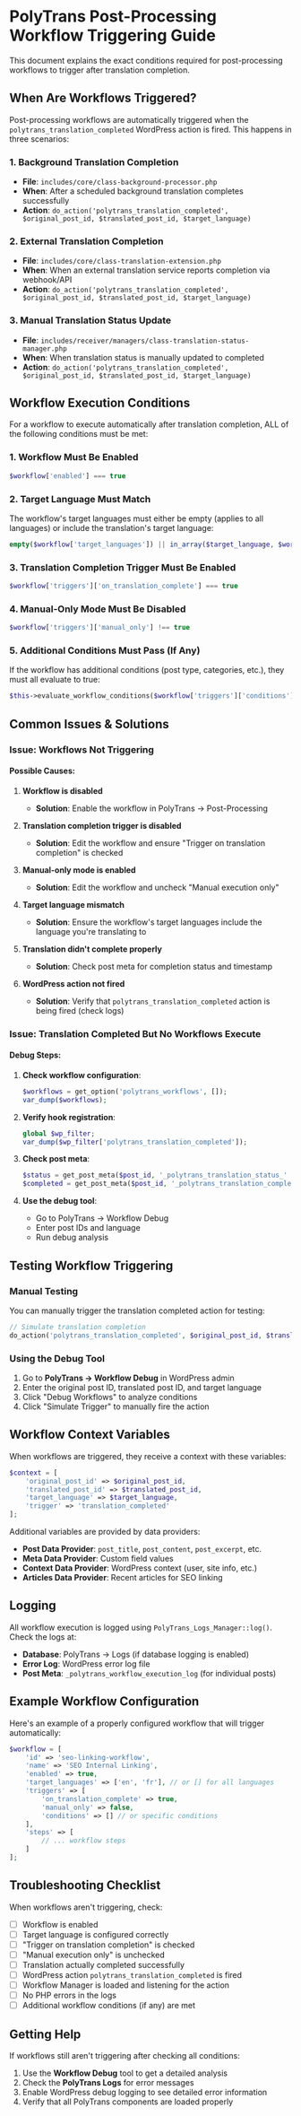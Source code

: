 # PolyTrans Post-Processing Workflow Triggering Guide

This document explains the exact conditions required for post-processing workflows to trigger after translation completion.

## When Are Workflows Triggered?

Post-processing workflows are automatically triggered when the `polytrans_translation_completed` WordPress action is fired. This happens in three scenarios:

### 1. Background Translation Completion
- **File**: `includes/core/class-background-processor.php`
- **When**: After a scheduled background translation completes successfully
- **Action**: `do_action('polytrans_translation_completed', $original_post_id, $translated_post_id, $target_language)`

### 2. External Translation Completion
- **File**: `includes/core/class-translation-extension.php`
- **When**: When an external translation service reports completion via webhook/API
- **Action**: `do_action('polytrans_translation_completed', $original_post_id, $translated_post_id, $target_language)`

### 3. Manual Translation Status Update
- **File**: `includes/receiver/managers/class-translation-status-manager.php`
- **When**: When translation status is manually updated to completed
- **Action**: `do_action('polytrans_translation_completed', $original_post_id, $translated_post_id, $target_language)`

## Workflow Execution Conditions

For a workflow to execute automatically after translation completion, ALL of the following conditions must be met:

### 1. Workflow Must Be Enabled
```php
$workflow['enabled'] === true
```

### 2. Target Language Must Match
The workflow's target languages must either be empty (applies to all languages) or include the translation's target language:
```php
empty($workflow['target_languages']) || in_array($target_language, $workflow['target_languages'])
```

### 3. Translation Completion Trigger Must Be Enabled
```php
$workflow['triggers']['on_translation_complete'] === true
```

### 4. Manual-Only Mode Must Be Disabled
```php
$workflow['triggers']['manual_only'] !== true
```

### 5. Additional Conditions Must Pass (If Any)
If the workflow has additional conditions (post type, categories, etc.), they must all evaluate to true:
```php
$this->evaluate_workflow_conditions($workflow['triggers']['conditions'], $context)
```

## Common Issues & Solutions

### Issue: Workflows Not Triggering

#### Possible Causes:
1. **Workflow is disabled**
   - **Solution**: Enable the workflow in PolyTrans → Post-Processing

2. **Translation completion trigger is disabled**
   - **Solution**: Edit the workflow and ensure "Trigger on translation completion" is checked

3. **Manual-only mode is enabled**
   - **Solution**: Edit the workflow and uncheck "Manual execution only"

4. **Target language mismatch**
   - **Solution**: Ensure the workflow's target languages include the language you're translating to

5. **Translation didn't complete properly**
   - **Solution**: Check post meta for completion status and timestamp

6. **WordPress action not fired**
   - **Solution**: Verify that `polytrans_translation_completed` action is being fired (check logs)

### Issue: Translation Completed But No Workflows Execute

#### Debug Steps:
1. **Check workflow configuration**:
   ```php
   $workflows = get_option('polytrans_workflows', []);
   var_dump($workflows);
   ```

2. **Verify hook registration**:
   ```php
   global $wp_filter;
   var_dump($wp_filter['polytrans_translation_completed']);
   ```

3. **Check post meta**:
   ```php
   $status = get_post_meta($post_id, '_polytrans_translation_status_' . $language, true);
   $completed = get_post_meta($post_id, '_polytrans_translation_completed_' . $language, true);
   ```

4. **Use the debug tool**:
   - Go to PolyTrans → Workflow Debug
   - Enter post IDs and language
   - Run debug analysis

## Testing Workflow Triggering

### Manual Testing
You can manually trigger the translation completed action for testing:

```php
// Simulate translation completion
do_action('polytrans_translation_completed', $original_post_id, $translated_post_id, $target_language);
```

### Using the Debug Tool
1. Go to **PolyTrans → Workflow Debug** in WordPress admin
2. Enter the original post ID, translated post ID, and target language
3. Click "Debug Workflows" to analyze conditions
4. Click "Simulate Trigger" to manually fire the action

## Workflow Context Variables

When workflows are triggered, they receive a context with these variables:

```php
$context = [
    'original_post_id' => $original_post_id,
    'translated_post_id' => $translated_post_id,
    'target_language' => $target_language,
    'trigger' => 'translation_completed'
];
```

Additional variables are provided by data providers:
- **Post Data Provider**: `post_title`, `post_content`, `post_excerpt`, etc.
- **Meta Data Provider**: Custom field values
- **Context Data Provider**: WordPress context (user, site info, etc.)
- **Articles Data Provider**: Recent articles for SEO linking

## Logging

All workflow execution is logged using `PolyTrans_Logs_Manager::log()`. Check the logs at:
- **Database**: PolyTrans → Logs (if database logging is enabled)
- **Error Log**: WordPress error log file
- **Post Meta**: `_polytrans_workflow_execution_log` (for individual posts)

## Example Workflow Configuration

Here's an example of a properly configured workflow that will trigger automatically:

```php
$workflow = [
    'id' => 'seo-linking-workflow',
    'name' => 'SEO Internal Linking',
    'enabled' => true,
    'target_languages' => ['en', 'fr'], // or [] for all languages
    'triggers' => [
        'on_translation_complete' => true,
        'manual_only' => false,
        'conditions' => [] // or specific conditions
    ],
    'steps' => [
        // ... workflow steps
    ]
];
```

## Troubleshooting Checklist

When workflows aren't triggering, check:

- [ ] Workflow is enabled
- [ ] Target language is configured correctly
- [ ] "Trigger on translation completion" is checked
- [ ] "Manual execution only" is unchecked
- [ ] Translation actually completed successfully
- [ ] WordPress action `polytrans_translation_completed` is fired
- [ ] Workflow Manager is loaded and listening for the action
- [ ] No PHP errors in the logs
- [ ] Additional workflow conditions (if any) are met

## Getting Help

If workflows still aren't triggering after checking all conditions:

1. Use the **Workflow Debug** tool to get a detailed analysis
2. Check the **PolyTrans Logs** for error messages
3. Enable WordPress debug logging to see detailed error information
4. Verify that all PolyTrans components are loaded properly
